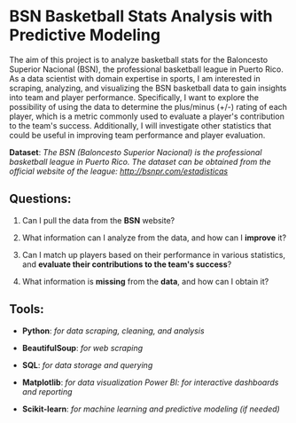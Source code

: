 # BSN Basketball Stats Analysis with Predictive Modeling


The aim of this project is to analyze basketball stats for the Baloncesto Superior Nacional (BSN), the professional basketball league in Puerto Rico. As a data scientist with domain expertise in sports, I am interested in scraping, analyzing, and visualizing the BSN basketball data to gain insights into team and player performance. Specifically, I want to explore the possibility of using the data to determine the plus/minus (+/-) rating of each player, which is a metric commonly used to evaluate a player's contribution to the team's success. Additionally, I will investigate other statistics that could be useful in improving team performance and player evaluation.

**Dataset**: *The BSN (Baloncesto Superior Nacional) is the professional basketball league in Puerto Rico. The dataset can be obtained from the official website of the league: http://bsnpr.com/estadisticas*

## Questions:

1. Can I pull the data from the **BSN** website?

2. What information can I analyze from the data, and how can I **improve** it?

3. Can I match up players based on their performance in various statistics, and **evaluate their contributions to the team's success**?

4. What information is **missing** from the **data**, and how can I obtain it?

## Tools:

- **Python**: *for data scraping, cleaning, and analysis*
- **BeautifulSoup**: *for web scraping*

- **SQL**: *for data storage and querying*

- **Matplotlib**: *for data visualization
Power BI: for interactive dashboards and reporting*

- **Scikit-learn**: *for machine learning and predictive modeling (if needed)*


